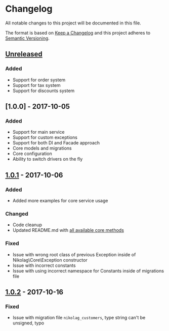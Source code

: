 # Changelog
All notable changes to this project will be documented in this file.

The format is based on [Keep a Changelog](http://keepachangelog.com/en/1.0.0/)
and this project adheres to [Semantic Versioning](http://semver.org/spec/v2.0.0.html).

## [Unreleased]
### Added
- Support for order system
- Support for tax system
- Support for discounts system

## [1.0.0] - 2017-10-05
### Added
- Support for main service
- Support for custom exceptions
- Support for both DI and Facade approach
- Core models and migrations
- Core configuration
- Ability to switch drivers on the fly

## [1.0.1] - 2017-10-06
### Added
- Added more examples for core service usage

### Changed
- Code cleanup
- Updated README.md with [all available core methods](https://github.com/NikolaGavric94/nikolag-core#all-available-core-methods)

### Fixed
- Issue with wrong root class of previous Exception inside of Nikolag\Core\Exception constructor
- Issue with incorrect constants
- Issue with using incorrect namespace for Constants inside of migrations file

## [1.0.2] - 2017-10-16
### Fixed
- Issue with migration file `nikolag_customers`, type string can't be unsigned, typo

[Unreleased]: https://github.com/NikolaGavric94/laravel-square/compare/v1.0.2...HEAD
[1.0.2]: https://github.com/NikolaGavric94/laravel-square/compare/v1.0.1...v1.0.2
[1.0.1]: https://github.com/NikolaGavric94/laravel-square/compare/v1.0.0...v1.0.1
